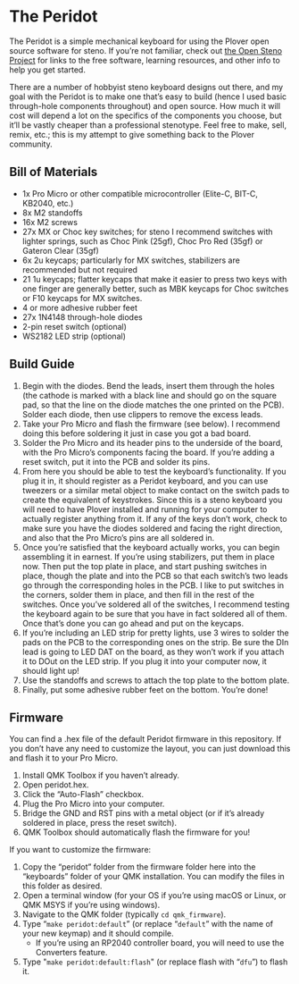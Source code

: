 # The Peridot
The Peridot is a simple mechanical keyboard for using the Plover open source software for steno. If you’re not familiar, check out [the Open Steno Project](http://www.openstenoproject.org/) for links to the free software, learning resources, and other info to help you get started.

There are a number of hobbyist steno keyboard designs out there, and my goal with the Peridot is to make one that’s easy to build (hence I used basic through-hole components throughout) and open source. How much it will cost will depend a lot on the specifics of the components you choose, but it’ll be vastly cheaper than a professional stenotype. Feel free to make, sell, remix, etc.; this is my attempt to give something back to the Plover community.

## Bill of Materials
- 1x Pro Micro or other compatible microcontroller (Elite-C, BIT-C, KB2040, etc.)
- 8x M2 standoffs
- 16x M2 screws
- 27x MX or Choc key switches; for steno I recommend switches with lighter springs, such as Choc Pink (25gf), Choc Pro Red (35gf) or Gateron Clear (35gf)
- 6x 2u keycaps; particularly for MX switches, stabilizers are recommended but not required
- 21 1u keycaps; flatter keycaps that make it easier to press two keys with one finger are generally better, such as MBK keycaps for Choc switches or F10 keycaps for MX switches.
- 4 or more adhesive rubber feet
- 27x 1N4148 through-hole diodes
- 2-pin reset switch (optional)
- WS2182 LED strip (optional)

## Build Guide
1. Begin with the diodes. Bend the leads, insert them through the holes (the cathode is marked with a black line and should go on the square pad, so that the line on the diode matches the one printed on the PCB). Solder each diode, then use clippers to remove the excess leads.
2. Take your Pro Micro and flash the firmware (see below). I recommend doing this before soldering it just in case you got a bad board.
3. Solder the Pro Micro and its header pins to the underside of the board, with the Pro Micro’s components facing the board. If you’re adding a reset switch, put it into the PCB and solder its pins.
4. From here you should be able to test the keyboard’s functionality. If you plug it in, it should register as a Peridot keyboard, and you can use tweezers or a similar metal object to make contact on the switch pads to create the equivalent of keystrokes. Since this is a steno keyboard you will need to have Plover installed and running for your computer to actually register anything from it. If any of the keys don’t work, check to make sure you have the diodes soldered and facing the right direction, and also that the Pro Micro’s pins are all soldered in.
5. Once you’re satisfied that the keyboard actually works, you can begin assembling it in earnest. If you’re using stabilizers, put them in place now. Then put the top plate in place, and start pushing switches in place, though the plate and into the PCB so that each switch’s two leads go through the corresponding holes in the PCB. I like to put switches in the corners, solder them in place, and then fill in the rest of the switches. Once you’ve soldered all of the switches, I recommend testing the keyboard again to be sure that you have in fact soldered all of them. Once that’s done you can go ahead and put on the keycaps.
6. If you’re including an LED strip for pretty lights, use 3 wires to solder the pads on the PCB to the corresponding ones on the strip. Be sure the DIn lead is going to LED DAT on the board, as they won’t work if you attach it to DOut on the LED strip. If you plug it into your computer now, it should light up!
7. Use the standoffs and screws to attach the top plate to the bottom plate.
8. Finally, put some adhesive rubber feet on the bottom. You’re done!

## Firmware
You can find a .hex file of the default Peridot firmware in this repository. If you don’t have any need to customize the layout, you can just download this and flash it to your Pro Micro.
1. Install QMK Toolbox if you haven’t already.
2. Open peridot.hex.
3. Click the “Auto-Flash” checkbox.
4. Plug the Pro Micro into your computer.
5. Bridge the GND and RST pins with a metal object (or if it’s already soldered in place, press the reset switch).
6. QMK Toolbox should automatically flash the firmware for you!

If you want to customize the firmware:
1. Copy the “peridot” folder from the firmware folder here into the “keyboards” folder of your QMK installation. You can modify the files in this folder as desired.
2. Open a terminal window (for your OS if you’re using macOS or Linux, or QMK MSYS if you’re using windows).
3. Navigate to the QMK folder (typically `cd qmk_firmware`).
4. Type “`make peridot:default`” (or replace “`default`” with the name of your new keymap) and it should compile.
   - If you’re using an RP2040 controller board, you will need to use the Converters feature.
5. Type "`make peridot:default:flash`" (or replace flash with “`dfu`”) to flash it.
